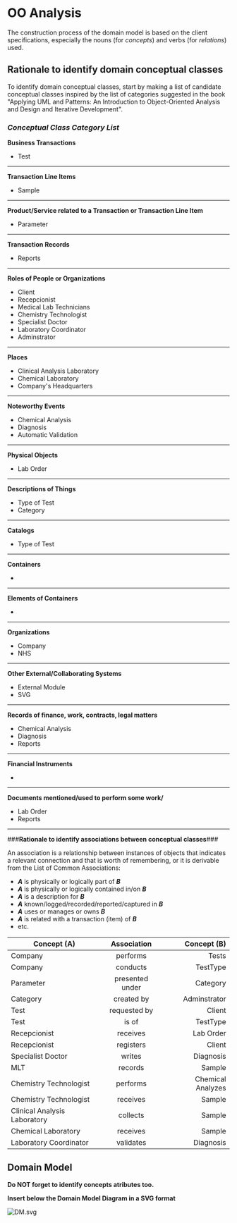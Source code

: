 # OO Analysis #

The construction process of the domain model is based on the client specifications, especially the nouns (for _concepts_) and verbs (for _relations_) used. 

## Rationale to identify domain conceptual classes ##
To identify domain conceptual classes, start by making a list of candidate conceptual classes inspired by the list of categories suggested in the book "Applying UML and Patterns: An Introduction to Object-Oriented Analysis and Design and Iterative Development". 


### _Conceptual Class Category List_ ###

**Business Transactions**

* Test

---

**Transaction Line Items**

* Sample

---

**Product/Service related to a Transaction or Transaction Line Item**

* Parameter  

---


**Transaction Records**

*  Reports

---  


**Roles of People or Organizations**

* Client
* Recepcionist
* Medical Lab Technicians
* Chemistry Technologist
* Specialist Doctor
* Laboratory Coordinator
* Adminstrator


---


**Places**

* Clinical Analysis Laboratory
* Chemical Laboratory
* Company's Headquarters

---

**Noteworthy Events**

* Chemical Analysis
* Diagnosis
* Automatic Validation
---


**Physical Objects**

* Lab Order

---


**Descriptions of Things**

* Type of Test
* Category


---


**Catalogs**

*  Type of Test

---


**Containers**

*  

---


**Elements of Containers**

*  

---


**Organizations**

* Company  
* NHS

---

**Other External/Collaborating Systems**

*  External Module
*  SVG


---


**Records of finance, work, contracts, legal matters**

* Chemical Analysis
* Diagnosis
* Reports

---


**Financial Instruments**

*  

---


**Documents mentioned/used to perform some work/**

* Lab Order
* Reports
---



###**Rationale to identify associations between conceptual classes**###

An association is a relationship between instances of objects that indicates a relevant connection and that is worth of remembering, or it is derivable from the List of Common Associations: 

+ **_A_** is physically or logically part of **_B_**
+ **_A_** is physically or logically contained in/on **_B_**
+ **_A_** is a description for **_B_**
+ **_A_** known/logged/recorded/reported/captured in **_B_**
+ **_A_** uses or manages or owns **_B_**
+ **_A_** is related with a transaction (item) of **_B_**
+ etc.



| Concept (A) 		|  Association   	|  Concept (B) |
|----------	   		|:-------------:		|------:       |
| Company 	| performs| Tests|
|Company | conducts | TestType
| Parameter 	| presented under  | Category  |
| Category | created by | Adminstrator
| Test | requested by | Client
| Test | is of | TestType
| Recepcionist | receives | Lab Order
| Recepcionist | registers | Client
| Specialist Doctor | writes | Diagnosis|
| MLT | records | Sample
| Chemistry Technologist | performs | Chemical Analyzes
| Chemistry Technologist | receives | Sample
| Clinical Analysis Laboratory 	| collects | Sample|
| Chemical Laboratory 	| receives | Sample|
| Laboratory Coordinator 	| validates | Diagnosis|





## Domain Model

**Do NOT forget to identify concepts atributes too.**

**Insert below the Domain Model Diagram in a SVG format**

![DM.svg](DM.svg)




